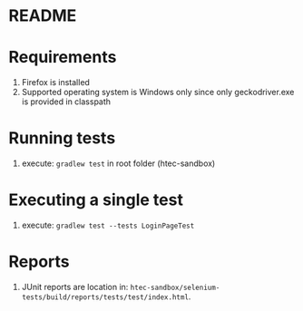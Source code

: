 # README

# Requirements
1. Firefox is installed
1. Supported operating system is Windows only since only geckodriver.exe is provided in classpath

# Running tests
1. execute: `gradlew test` in root folder (htec-sandbox)

# Executing a single test
1. execute: `gradlew test --tests LoginPageTest`

# Reports
1. JUnit reports are location in: `htec-sandbox/selenium-tests/build/reports/tests/test/index.html`.
